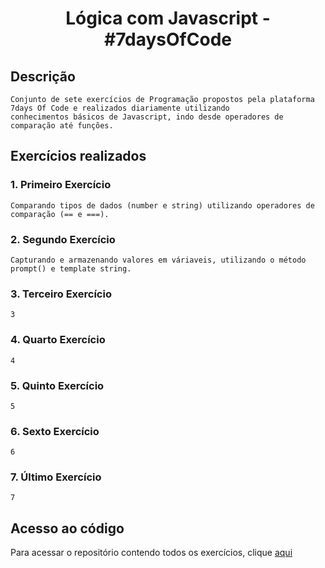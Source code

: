 <h1 align = "center">Lógica com Javascript  - #7daysOfCode</h1>

## Descrição
    Conjunto de sete exercícios de Programação propostos pela plataforma 7days Of Code e realizados diariamente utilizando
    conhecimentos básicos de Javascript, indo desde operadores de comparação até funções.

## Exercícios realizados
### 1. Primeiro Exercício 
    Comparando tipos de dados (number e string) utilizando operadores de comparação (== e ===).

### 2. Segundo Exercício
    Capturando e armazenando valores em váriaveis, utilizando o método prompt() e template string.

### 3. Terceiro Exercício 
    3

### 4. Quarto Exercício
    4

### 5. Quinto Exercício 
    5

### 6. Sexto Exercício
    6

### 7. Último Exercício
    7

## Acesso ao código
   Para acessar o repositório contendo todos os exercícios, clique [aqui](https://github.com/AhronsVianna/7-days-of-code-js)
